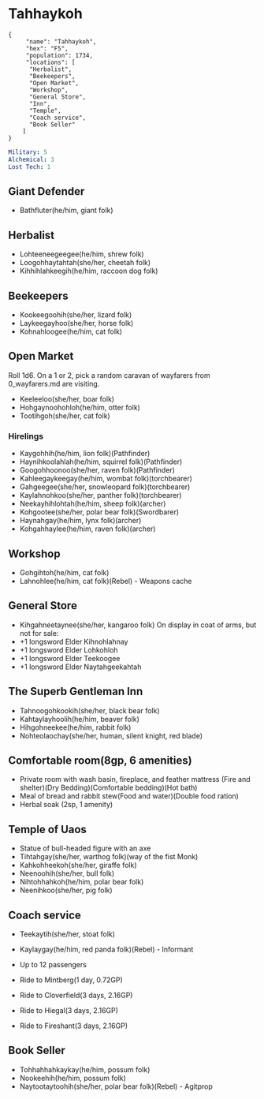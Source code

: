 # Tahhaykoh

```
{
     "name": "Tahhaykoh",
     "hex": "F5",
     "population": 1734,
     "locations": [
      "Herbalist",
      "Beekeepers",
      "Open Market",
      "Workshop",
      "General Store",
      "Inn",
      "Temple",
      "Coach service",
      "Book Seller"
    ]
}
```
```yml
Military: 5
Alchemical: 3
Lost Tech: 1
```
## Giant Defender
- Bathfluter(he/him, giant folk)

## Herbalist
- Lohteeneegeegee(he/him, shrew folk)
- Loogohhaytahtah(she/her, cheetah folk)
- Kihhihlahkeegih(he/him, raccoon dog folk)

## Beekeepers
- Kookeegoohih(she/her, lizard folk)
- Laykeegayhoo(she/her, horse folk)
- Kohnahloogee(he/him, cat folk)

## Open Market
Roll 1d6. On a 1 or 2, pick a random caravan of wayfarers from 0_wayfarers.md are visiting.
- Keeleeloo(she/her, boar folk)
- Hohgaynoohohloh(he/him, otter folk)
- Tootihgoh(she/her, cat folk)

### Hirelings
- Kaygohhih(he/him, lion folk)(Pathfinder)
- Haynihkoolahlah(he/him, squirrel folk)(Pathfinder)
- Googohhoonoo(she/her, raven folk)(Pathfinder)
- Kahleegaykeegay(he/him, wombat folk)(torchbearer)
- Gahgeegee(she/her, snowleopard folk)(torchbearer)
- Kaylahnohkoo(she/her, panther folk)(torchbearer)
- Neekayhihlohtah(he/him, sheep folk)(archer)
- Kohgootee(she/her, polar bear folk)(Swordbarer)
- Haynahgay(he/him, lynx folk)(archer)
- Kohgahhaylee(he/him, raven folk)(archer)

## Workshop
- Gohgihtoh(he/him, cat folk)
- Lahnohlee(he/him, cat folk)(Rebel) - Weapons cache

## General Store
- Kihgahneetaynee(she/her, kangaroo folk)
On display in coat of arms, but not for sale:
- +1 longsword Elder Kihnohlahnay
- +1 longsword Elder Lohkohloh
- +1 longsword Elder Teekoogee
- +1 longsword Elder Naytahgeekahtah

## The Superb Gentleman Inn
- Tahnoogohkookih(she/her, black bear folk)
- Kahtaylayhoolih(he/him, beaver folk)
- Hihgohneekee(he/him, rabbit folk)
- Nohteolaochay(she/her, human, silent knight, red blade)

## Comfortable room(8gp, 6 amenities)
- Private room with wash basin, fireplace, and feather mattress (Fire and shelter)(Dry Bedding)(Comfortable bedding)(Hot bath)
- Meal of bread and rabbit stew(Food and water)(Double food ration)
- Herbal soak (2sp, 1 amenity)

## Temple of Uaos
- Statue of bull-headed figure with an axe
- Tihtahgay(she/her, warthog folk)(way of the fist Monk)
- Kahkohheekoh(she/her, giraffe folk)
- Neenoohih(she/her, bull folk)
- Nihtohhahkoh(he/him, polar bear folk)
- Neenihkoo(she/her, pig folk)

## Coach service
- Teekaytih(she/her, stoat folk)
- Kaylaygay(he/him, red panda folk)(Rebel) - Informant

- Up to 12 passengers
- Ride to Mintberg(1 day, 0.72GP)
- Ride to Cloverfield(3 days, 2.16GP)
- Ride to Hiegal(3 days, 2.16GP)
- Ride to Fireshant(3 days, 2.16GP)

## Book Seller
- Tohhahhahkaykay(he/him, possum folk)
- Nookeehih(he/him, possum folk)
- Naytootaytoohih(she/her, polar bear folk)(Rebel) - Agitprop